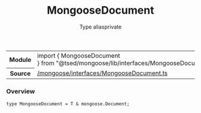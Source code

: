 
<header class="symbol-info-header"><h1 id="mongoosedocument">MongooseDocument</h1><label class="symbol-info-type-label type">Type alias</label><label class="api-type-label private" title="private">private</label></header>
<!-- summary -->
<section class="symbol-info"><table class="is-full-width"><tbody><tr><th>Module</th><td><div class="lang-typescript"><span class="token keyword">import</span> { MongooseDocument }&nbsp;<span class="token keyword">from</span>&nbsp;<span class="token string">"@tsed/mongoose/lib/interfaces/MongooseDocument"</span></div></td></tr><tr><th>Source</th><td><a href="https://github.com/Romakita/ts-express-decorators/blob/v4.19.0/src//mongoose/interfaces/MongooseDocument.ts#L0-L0">/mongoose/interfaces/MongooseDocument.ts</a></td></tr></tbody></table></section>
<!-- overview -->


### Overview


<pre><code class="typescript-lang ">type MongooseDocument<T> = T & mongoose.Document<span class="token punctuation">;</span></code></pre>


<!-- Parameters -->

<!-- Description -->

<!-- Members -->

